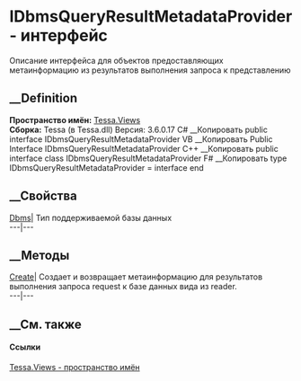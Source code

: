 # IDbmsQueryResultMetadataProvider - интерфейс
Описание интерфейса для объектов предоставляющих метаинформацию из результатов
выполнения запроса к представлению
## __Definition
 **Пространство имён:** [Tessa.Views](N_Tessa_Views.htm)  
 **Сборка:** Tessa (в Tessa.dll) Версия: 3.6.0.17
C# __Копировать
     public interface IDbmsQueryResultMetadataProvider
VB __Копировать
     Public Interface IDbmsQueryResultMetadataProvider
C++ __Копировать
     public interface class IDbmsQueryResultMetadataProvider
F# __Копировать
     type IDbmsQueryResultMetadataProvider = interface end
##  __Свойства
[Dbms](P_Tessa_Views_IDbmsQueryResultMetadataProvider_Dbms.htm)|  Тип
поддерживаемой базы данных  
---|---  
## __Методы
[Create](M_Tessa_Views_IDbmsQueryResultMetadataProvider_Create.htm)|  Создает
и возвращает метаинформацию для результатов выполнения запроса request к базе
данных вида из reader.  
---|---  
## __См. также
#### Ссылки
[Tessa.Views - пространство имён](N_Tessa_Views.htm)
